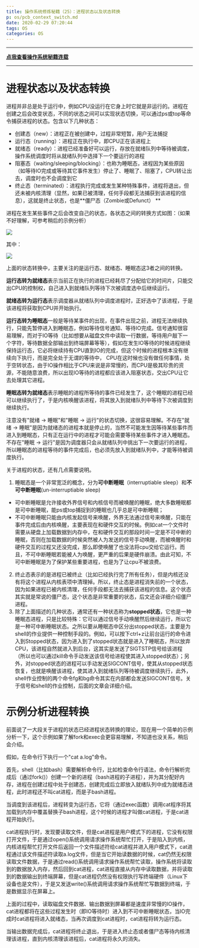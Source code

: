 ```yaml
---
title: 操作系统修炼秘籍（25）：进程状态以及状态转换
p: os/pcb_context_switch.md
date: 2020-02-29 07:20:44
tags: OS
categories: OS
---
```


-----------

**[点我查看操作系统秘籍连载](https://www.junmajinlong.com/os/index/)**

-----------

# 进程状态以及状态转换

进程并非总是处于运行中，例如CPU没运行在它身上时它就是非运行的。进程在创建之后会改变状态，不同的状态之间可以实现状态切换，可以通过ps或top等命令捕获进程的状态。包含以下几种状态：

- 创建态（new）：进程正在被创建中，过程非常短暂，用户无法捕捉  
- 运行态（running）：进程正在执行中，即CPU正在该进程上  
- 就绪态（ready）：进程已经准备好可以运行，存放在就绪队列中等待被调度，操作系统调度时将从就绪队列中选择下一个要运行的进程  
- 阻塞态（waiting/sleeping/blocking）：也称为睡眠态，进程因为某些原因（如等待IO完成或等待其它事件发生）停止了、睡眠了、阻塞了，CPU转让出去，调度时也不会调度到它  
- 终止态（terminated）：进程执行完成或发生某种特殊事件，进程将退出，但还未被内核清理（显然，如果已被清理，任何手段都无法捕获到该进程的信息），这就是终止状态，也是**僵尸态（Zombie或Defunct） ** 

进程在发生某些事件之后会改变自己的状态，各状态之间的转换方式如图：（如果不好理解，可参考稍后的示例分析）

![](/img/os/1582941476498.png)

其中：   

![](/img/os/1582941826739.png)

上面的状态转换中，主要关注的是运行态、就绪态、睡眠态这3者之间的转换。

**运行态转为就绪态**表示当前正在执行的进程已经耗尽了分配给它的时间片，只能交出CPU的控制权，自己进入到就绪队列等待下次被调度选中后继续运行。

**就绪态转为运行态**表示调度器从就绪队列中调度进程时，正好选中了该进程，于是该进程将获取到CPU并开始执行。

**运行态转为睡眠态**一般是等待某事件的出现，在事件出现之前，进程无法继续执行，只能先暂停进入到睡眠态，例如等待信号通知、等待IO完成。信号通知很容易理解，而对于IO等待（比如想要从磁盘文件中读取一行数据，等待用户敲下一个字符，等待数据全部输出到终端屏幕等等），假如在发生IO等待的时候进程继续保持运行态，它必将继续持有CPU直到IO的完成，但这个时候的进程根本没有继续向下执行，而是完全处于无谓的等待中， CPU在这时候也没有做任何事情，处于空转状态，由于IO操作相比于CPU来说是非常慢的，而CPU是极其珍贵的资源，不能随意浪费，所以出现IO等待的进程都应该进入阻塞状态，交出CPU让它去处理其它进程。

**睡眠态转为就绪态**表示睡眠的进程所等待的事件已经发生了，这个睡眠的进程已经可以继续执行了，于是内核唤醒该进程，将其放入到就绪队列中等待下次被调度到继续执行。

注意没有"就绪 -> 睡眠"和"睡眠 -> 运行"的状态切换，这很容易理解。不存在"就绪 -> 睡眠"是因为就绪态的进程本就是停止的，当然不可能发生因等待某些事件而进入到睡眠态，只有正在运行中的进程才可能会需要等待某些事件才进入睡眠态。不存在"睡眠 -> 运行"是因为调度器只会从就绪队列中挑出下一次要运行的进程，所以睡眠态的进程等待的事件完成后，也必须先放入到就绪队列中，才能等待被调度执行。

关于进程的状态，还有几点需要说明。

1. 睡眠态是一个非常宽泛的概念，分为**可中断睡眠**（interruptiable sleep）和**不可中断睡眠**(un-interruptiable sleep)  
  - 可中断睡眠是允许接收外界信号和内核信号而被唤醒的睡眠，绝大多数睡眠都是可中断睡眠，能ps或top捕捉到的睡眠也几乎总是可中断睡眠；  
  - 不可中断睡眠只能由内核发起信号来唤醒，外界无法通过信号来唤醒，只能在事件完成后由内核唤醒，主要表现在和硬件交互的时候。例如cat一个文件时需要从硬盘上加载数据到内存中，在和硬件交互的那段时间一定是不可中断的睡眠，否则在加载数据的时候突然被人为发送的信号手动唤醒，而被唤醒时和硬件交互的过程又还没完成，那么即使唤醒了也没法将cpu交给它运行。而且，不可中断睡眠若能被人为唤醒，更严重的后果是硬件崩溃。由此可知，不可中断睡眠是为了保护某些重要进程，也是为了让cpu不被浪费。  
2. 终止态表示的是进程已被终止（比如已经执行完了所有任务），但是内核还没有将这个进程从内核表项中清理掉。所以，终止态是进程消失前的一个状态，因为如果进程已被内核清理，任何手段都无法去捕获该进程的信息。这个状态其实就是常说的僵尸态，这个状态是非常重要的状态，后文还会详细介绍僵尸进程。  
3. 除了上面描述的几种状态，通常还有一种状态称为**stopped状态**，它也是一种睡眠态进程，只是比较特殊：它可以通过信号手动唤醒然后继续运行，所以它是一种可中断睡眠状态。之所以要从睡眠态中区分出stopped状态，主要是为shell的作业提供一种控制手段的。例如，可以按下ctrl+z让前台运行的命令进入到Stopped状态，因为进入到了stopped状态就是进入了睡眠态，所以放弃CPU，该进程自然就进入到后台，这其实是发送了SIGTSTP信号给该进程（所以也可以通过kill命令手动发送该信号给进程使其进入stopped状态）；另外，对stopped状态的进程可以手动发送SIGCONT信号，使其从stopped状态恢复，也就是唤醒该进程，使其进入到就绪队列等待被调度继续执行，此外，shell作业控制的两个命令fg和bg命令其实在内部都会发送SIGCONT信号。关于信号和shell的作业控制，后面的文章会详细介绍。  

# 示例分析进程转换

前面说了一大段关于进程的状态已经进程状态转换的理论，现在用一个简单的示例分析一下，这个示例如果了解fork和exec会更容易理解，不知道也没关系，稍后会介绍。

假如，在命令行下执行一个"cat a.log"命令。

首先，shell（比如bash）需要解析命令行，比如检查命令行语法，命令行解析完成后（通过fork()）创建一个新的进程（bash进程的子进程），并为其分配好内存，进程在创建过程中处于创建态，创建完成后立即放入就绪队列中成为就绪态进程，此时进程还不叫cat进程，而是子bash进程。

当调度到该进程后，进程转变为运行态，它将（通过exec函数）调用cat程序将其加载到内存中覆盖替换子bash进程，这个时候的进程才叫做cat进程，于是cat进程开始执行。

cat进程执行时，发现要读取文件，但是cat进程是用户模式下的进程，它没有权限打开文件，于是通过open()系统调用请求操作系统帮忙打开，于是陷入到内核，内核进程帮忙打开文件后返回一个文件描述符给cat进程并进入用户模式下，cat进程通过该文件描述符读取a.log文件，但是当它开始读数据的时候，cat仍然无权限读取文件数据，于是通过read()系统调用请求操作系统帮忙读取，操作系统将读取到的数据放入内存，然后回到cat进程，cat进程直接从内存中读取数据，并将读取到的数据输出到终端屏幕，但是cat进程仍然没有权限执行写终端硬件（Linux下设备也是文件），于是又发送write()系统调用请求操作系统帮忙写数据到终端，于是数据显示在屏幕上。

上面的过程中，读取磁盘文件数据、输出数据到屏幕都是速度非常慢的IO操作，cat进程都将在这些过程发生时（即IO等待时）进入到不可中断睡眠状态，当IO完成时cat进程将进入就绪态，当再次调度到cat进程时，cat进程将转为运行态。

当输出数据完成后，cat进程将终止退出，于是进入终止态或者僵尸态等待内核清理该进程，直到内核清理该进程后，cat进程将永久的消失。

